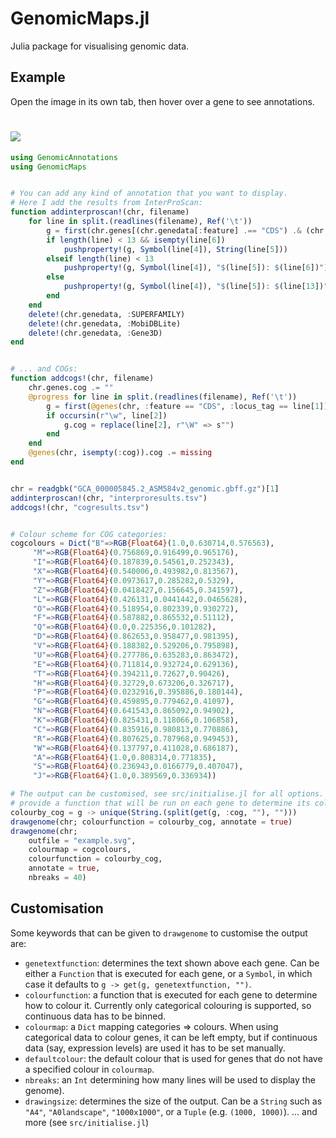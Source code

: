 # GenomicMaps.jl
Julia package for visualising genomic data.

## Example
Open the image in its own tab, then hover over a gene to see annotations.
# <img src="./example.svg" />

```julia
using GenomicAnnotations
using GenomicMaps


# You can add any kind of annotation that you want to display.
# Here I add the results from InterProScan:
function addinterproscan!(chr, filename)
    for line in split.(readlines(filename), Ref('\t'))
        g = first(chr.genes[(chr.genedata[:feature] .== "CDS") .& (chr.genedata[:locus_tag] .== line[1])])
        if length(line) < 13 && isempty(line[6])
            pushproperty!(g, Symbol(line[4]), String(line[5]))
        elseif length(line) < 13
            pushproperty!(g, Symbol(line[4]), "$(line[5]): $(line[6])")
        else
            pushproperty!(g, Symbol(line[4]), "$(line[5]): $(line[13])")
        end
    end
    delete!(chr.genedata, :SUPERFAMILY)
    delete!(chr.genedata, :MobiDBLite)
    delete!(chr.genedata, :Gene3D)
end


# ... and COGs:
function addcogs!(chr, filename)
    chr.genes.cog .= ""
    @progress for line in split.(readlines(filename), Ref('\t'))
        g = first(@genes(chr, :feature == "CDS", :locus_tag == line[1]))
        if occursin(r"\w", line[2])
            g.cog = replace(line[2], r"\W" => s"")
        end
    end
    @genes(chr, isempty(:cog)).cog .= missing
end


chr = readgbk("GCA_000005845.2_ASM584v2_genomic.gbff.gz")[1]
addinterproscan!(chr, "interproresults.tsv")
addcogs!(chr, "cogresults.tsv")


# Colour scheme for COG categories:
cogcolours = Dict("B"=>RGB{Float64}(1.0,0.630714,0.576563),
     "M"=>RGB{Float64}(0.756869,0.916499,0.965176),
     "I"=>RGB{Float64}(0.187839,0.54561,0.252343),
     "X"=>RGB{Float64}(0.540006,0.493982,0.813567),
     "Y"=>RGB{Float64}(0.0973617,0.285282,0.5329),
     "Z"=>RGB{Float64}(0.0418427,0.156645,0.341597),
     "L"=>RGB{Float64}(0.426131,0.0441442,0.0465628),
     "O"=>RGB{Float64}(0.518954,0.802339,0.930272),
     "F"=>RGB{Float64}(0.587882,0.865532,0.51112),
     "Q"=>RGB{Float64}(0.0,0.225356,0.101282),
     "D"=>RGB{Float64}(0.862653,0.958477,0.981395),
     "V"=>RGB{Float64}(0.188382,0.529206,0.795898),
     "U"=>RGB{Float64}(0.277786,0.635283,0.863472),
     "E"=>RGB{Float64}(0.711814,0.932724,0.629136),
     "T"=>RGB{Float64}(0.394211,0.72627,0.90426),
     "H"=>RGB{Float64}(0.32729,0.673206,0.326717),
     "P"=>RGB{Float64}(0.0232916,0.395886,0.180144),
     "G"=>RGB{Float64}(0.459895,0.779462,0.41097),
     "N"=>RGB{Float64}(0.641543,0.865092,0.94902),
     "K"=>RGB{Float64}(0.825431,0.118066,0.106858),
     "C"=>RGB{Float64}(0.835916,0.980813,0.770886),
     "R"=>RGB{Float64}(0.807625,0.787968,0.949453),
     "W"=>RGB{Float64}(0.137797,0.411028,0.686187),
     "A"=>RGB{Float64}(1.0,0.808314,0.771835),
     "S"=>RGB{Float64}(0.236943,0.0166779,0.407047),
     "J"=>RGB{Float64}(1.0,0.389569,0.336934))

# The output can be customised, see src/initialise.jl for all options. Here I
# provide a function that will be run on each gene to determine its colour:
colourby_cog = g -> unique(String.(split(get(g, :cog, ""), "")))
drawgenome(chr; colourfunction = colourby_cog, annotate = true)
drawgenome(chr;
    outfile = "example.svg",
    colourmap = cogcolours,
    colourfunction = colourby_cog,
    annotate = true,
    nbreaks = 40)
```

## Customisation
Some keywords that can be given to `drawgenome` to customise the output are:
- `genetextfunction`: determines the text shown above each gene. Can be either a `Function` that is executed for each gene, or a `Symbol`, in which case it defaults to `g -> get(g, genetextfunction, "")`.
- `colourfunction`: a function that is executed for each gene to determine how to colour it. Currently only categorical colouring is supported, so continuous data has to be binned.
- `colourmap`: a `Dict` mapping categories => colours. When using categorical data to colour genes, it can be left empty, but if continuous data (say, expression levels) are used it has to be set manually.
- `defaultcolour`: the default colour that is used for genes that do not have a specified colour in `colourmap`.
- `nbreaks`: an `Int` determining how many lines will be used to display the genome).
- `drawingsize`: determines the size of the output. Can be a `String` such as `"A4"`, `"A0landscape"`, `"1000x1000"`, or a `Tuple` (e.g. `(1000, 1000)`).
... and more (see `src/initialise.jl`)
